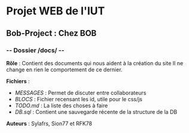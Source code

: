 # Projet WEB de l'IUT
## Bob-Project : Chez BOB
### -- Dossier /docs/ --

**Rôle** : Contient des documents qui nous aident à la création du site
Il ne change en rien le comportement de ce dernier.

**Fichiers** :

* *MESSAGES* : Permet de discuter entre collaborateurs
* *BLOCS* : Fichier recensant les id, utile pour le css/js
* *TODO.md* : La liste des choses à faire
* *DB.sql* : Contient une sauvegarde récente de la structure de la DB

**Auteurs** :
Sylafrs, Sion77 et RFK78
